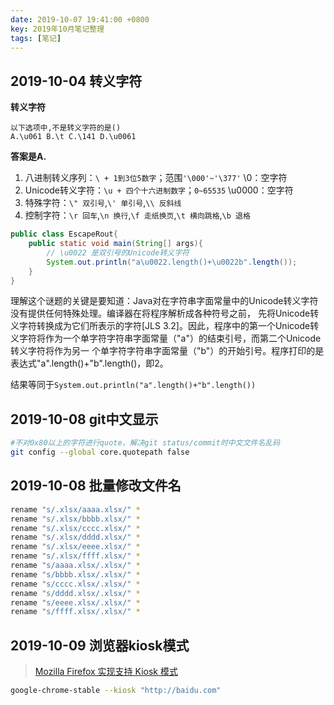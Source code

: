 ```yaml
---
date: 2019-10-07 19:41:00 +0800
key: 2019年10月笔记整理
tags: [笔记]
---
```


## 2019-10-04 转义字符

**转义字符**

```text
以下选项中,不是转义字符的是()
A.\u061 B.\t C.\141 D.\u0061
```

**答案是A.**

1. 八进制转义序列：`\ + 1到3位5数字`；范围`'\000'~'\377'` \0：空字符
2. Unicode转义字符：`\u + 四个十六进制数字`；`0~65535` \u0000：空字符
3. 特殊字符：`\" 双引号`,`\' 单引号`,`\\ 反斜线`
4. 控制字符：`\r 回车`,`\n 换行`,`\f 走纸换页`,`\t 横向跳格`,`\b 退格`


```java
public class EscapeRout{
    public static void main(String[] args){
        // \u0022 是双引号的Unicode转义字符
        System.out.println("a\u0022.length()+\u0022b".length());
    }
}
```

理解这个谜题的关键是要知道：Java对在字符串字面常量中的Unicode转义字符没有提供任何特殊处理。编译器在将程序解析成各种符号之前， 先将Unicode转义字符转换成为它们所表示的字符[JLS 3.2]。因此，程序中的第一个Unicode转义字符将作为一个单字符字符串字面常量（"a"）的结束引号，而第二个Unicode转义字符将作为另一 个单字符字符串字面常量（"b"）的开始引号。程序打印的是表达式"a".length()+"b".length()，即2。

结果等同于`System.out.println("a".length()+"b".length())`


## 2019-10-08 git中文显示


```bash
#不对0x80以上的字符进行quote，解决git status/commit时中文文件名乱码
git config --global core.quotepath false
```

## 2019-10-08 批量修改文件名

```bash
rename "s/.xlsx/aaaa.xlsx/" *
rename "s/.xlsx/bbbb.xlsx/" *
rename "s/.xlsx/cccc.xlsx/" *
rename "s/.xlsx/dddd.xlsx/" *
rename "s/.xlsx/eeee.xlsx/" *
rename "s/.xlsx/ffff.xlsx/" *
rename "s/aaaa.xlsx/.xlsx/" *
rename "s/bbbb.xlsx/.xlsx/" *
rename "s/cccc.xlsx/.xlsx/" *
rename "s/dddd.xlsx/.xlsx/" *
rename "s/eeee.xlsx/.xlsx/" *
rename "s/ffff.xlsx/.xlsx/" *
```

## 2019-10-09 浏览器kiosk模式

>[Mozilla Firefox 实现支持 Kiosk 模式](https://www.oschina.net/news/110424/mozilla-firefox-implement-kiosk-mode)

```bash
google-chrome-stable --kiosk "http://baidu.com"
```






